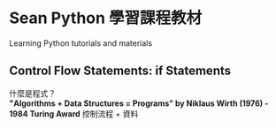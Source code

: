 # Sean Python 學習課程教材
Learning Python tutorials and materials<br>
<h2>Control Flow Statements: if Statements</h2>
什麼是程式？<br>
<strong>"Algorithms + Data Structures = Programs" by Niklaus Wirth (1976) - 1984 Turing Award</strong>
控制流程 + 資料<br>

